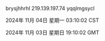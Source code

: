 brysjhhrhl 219.139.197.74 yqqlmgsycl

2024年 11月 04日 星期一 03:10:02 CST

2024年 11月 03日 星期日 19:10:02 GMT
